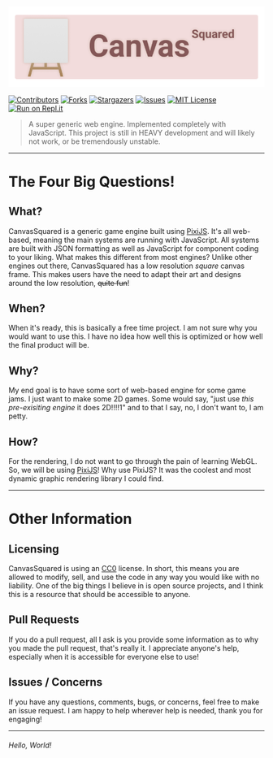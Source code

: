 <p align="center">
<img src="README_assets/banner.png" alt="CanvasSquared"/>
</p>

[![Contributors][contributors-shield]][contributors-url]
[![Forks][forks-shield]][forks-url]
[![Stargazers][stars-shield]][stars-url]
[![Issues][issues-shield]][issues-url]
[![MIT License][license-shield]][license-url]
[![Run on Repl.it](https://repl.it/badge/github/HooferDevelops/CanvasSquared)](https://repl.it/github/HooferDevelops/CanvasSquared)

> A super generic web engine. Implemented completely with JavaScript. This project is still in HEAVY development and will likely not work, or be tremendously unstable.

---

# The Four Big Questions!

## What?
CanvasSquared is a generic game engine built using [PixiJS](https://github.com/pixijs/pixijs). It's all web-based, meaning the main systems are running with JavaScript. All systems are built with JSON formatting as well as JavaScript for component coding to your liking. What makes this different from most engines? Unlike other engines out there, CanvasSquared has a low resolution *square* canvas frame. This makes users have the need to adapt their art and designs around the low resolution, ~~quite fun~~!

## When?
When it's ready, this is basically a free time project. I am not sure why you would want to use this. I have no idea how well this is optimized or how well the final product will be.

## Why?
My end goal is to have some sort of web-based engine for some game jams. I just want to make some 2D games. Some would say, "just use *this pre-exisiting engine* it does 2D!!!!1" and to that I say, no, I don't want to, I am petty.

## How?
For the rendering, I do not want to go through the pain of learning WebGL. So, we will be using [PixiJS](https://github.com/pixijs/pixijs)! Why use PixiJS? It was the coolest and most dynamic graphic rendering library I could find.

---

# Other Information

## Licensing
CanvasSquared is using an [CC0](https://creativecommons.org/share-your-work/public-domain/cc0) license. In short, this means you are allowed to modify, sell, and use the code in any way you would like with no liability. One of the big things I believe in is open source projects, and I think this is a resource that should be accessible to anyone.

## Pull Requests
If you do a pull request, all I ask is you provide some information as to why you made the pull request, that's really it. I appreciate anyone's help, especially when it is accessible for everyone else to use!

## Issues / Concerns
If you have any questions, comments, bugs, or concerns, feel free to make an issue request. I am happy to help wherever help is needed, thank you for engaging!

---

###### Hello, World!




[contributors-shield]: https://img.shields.io/github/contributors/HooferDevelops/CanvasSquared.svg?style=flat-square
[contributors-url]: https://github.com/HooferDevelops/CanvasSquared/graphs/contributors
[forks-shield]: https://img.shields.io/github/forks/HooferDevelops/CanvasSquared.svg?style=flat-square
[forks-url]: https://github.com/HooferDevelops/CanvasSquared/network/members
[stars-shield]: https://img.shields.io/github/stars/HooferDevelops/CanvasSquared.svg?style=flat-square
[stars-url]: https://github.com/HooferDevelops/CanvasSquared/stargazers
[issues-shield]: https://img.shields.io/github/issues/HooferDevelops/CanvasSquared.svg?style=flat-square
[issues-url]: https://github.com/HooferDevelops/CanvasSquared/issues
[license-shield]: https://img.shields.io/github/license/HooferDevelops/CanvasSquared.svg?style=flat-square
[license-url]: https://github.com/HooferDevelops/CanvasSquared/blob/master/LICENSE.txt